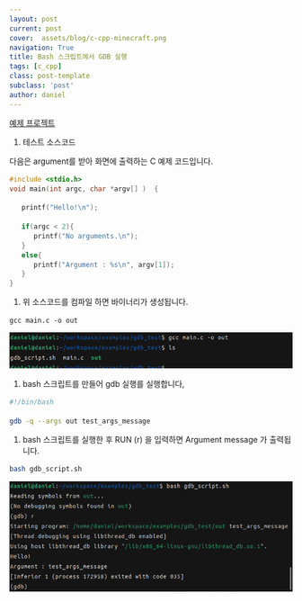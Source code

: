 ```yaml
---
layout: post
current: post
cover:  assets/blog/c-cpp-minecraft.png
navigation: True
title: Bash 스크립트에서 GDB 실행
tags: [c_cpp]
class: post-template
subclass: 'post'
author: daniel
---
```



[예제 프로젝트](https://github.com/wpgnss/bash_gdb)

1. 테스트 소스코드

다음은 argument를 받아 화면에 출력하는 C 예제 코드입니다.

```c
#include <stdio.h>
void main(int argc, char *argv[] )  {

   printf("Hello!\n");

   if(argc < 2){
      printf("No arguments.\n");
   }
   else{
      printf("Argument : %s\n", argv[1]);
   }
}
```

1. 위 소스코드를 컴파일 하면 바이너리가 생성됩니다.

`gcc main.c -o out`

![](assets/images/2022-05-31-Bash-스크립트에서-GDB-실행/Untitled.png)

1. bash 스크립트를 만들어 gdb 실행를 실행합니다,

```bash
#!/bin/bash

gdb -q --args out test_args_message

```

1. bash 스크립트를 실행한 후 RUN (r) 을 입력하면 Argument message 가 출력됩니다.

```bash
bash gdb_script.sh
```

![](assets/images/2022-05-31-Bash-스크립트에서-GDB-실행/Untitled%201.png)


